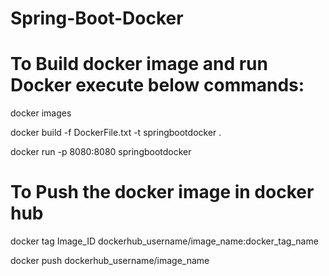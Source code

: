 # Spring-Boot-Docker

# To Build docker image and run Docker execute below commands:

docker images

docker build -f DockerFile.txt -t springbootdocker .


docker run -p 8080:8080 springbootdocker


# To Push the docker image in docker hub

docker tag Image_ID dockerhub_username/image_name:docker_tag_name

docker push dockerhub_username/image_name      
